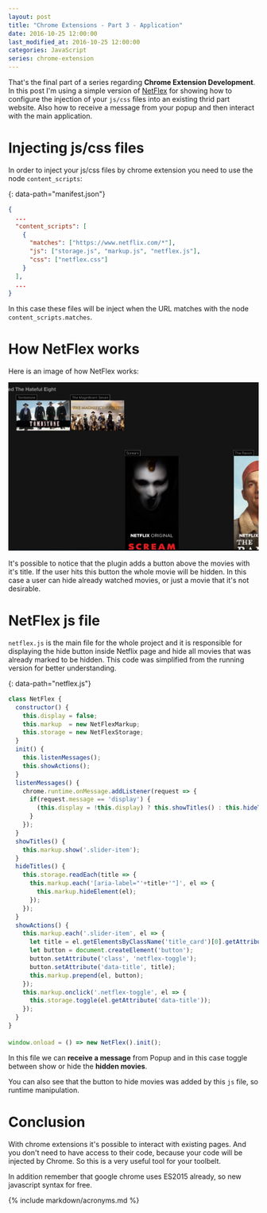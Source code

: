 ```yaml
---
layout: post
title: "Chrome Extensions - Part 3 - Application"
date: 2016-10-25 12:00:00
last_modified_at: 2016-10-25 12:00:00
categories: JavaScript
series: chrome-extension
---
```


That's the final part of a series regarding **Chrome Extension Development**. In this post I'm using a simple version of [NetFlex][netflex] for showing how to configure the injection of your `js/css` files into an existing thrid part website. Also how to receive a message from your popup and then interact with the main application.

# Injecting js/css files

In order to inject your js/css files by chrome extension you need to use the node `content_scripts`:

{: data-path="manifest.json"}
```json
{
  ...
  "content_scripts": [
    {
      "matches": ["https://www.netflix.com/*"],
      "js": ["storage.js", "markup.js", "netflex.js"],
      "css": ["netflex.css"]
    }
  ],
  ...
}
```

In this case these files will be inject when the URL matches with the node `content_scripts.matches`.

# How NetFlex works

Here is an image of how NetFlex works:

![netflex-netflix]

It's possible to notice that the plugin adds a button above the movies with it's title. If the user hits this button the whole movie will be hidden. In this case a user can hide already watched movies, or just a movie that it's not desirable.

# NetFlex js file

`netflex.js` is the main file for the whole project and it is responsible for displaying the hide button inside Netflix page and hide all movies that was already marked to be hidden. This code was simplified from the running version for better understanding.

{: data-path="netflex.js"}
```javascript
class NetFlex {
  constructor() {
    this.display = false;
    this.markup  = new NetFlexMarkup;
    this.storage = new NetFlexStorage;
  }
  init() {
    this.listenMessages();
    this.showActions();
  }
  listenMessages() {
    chrome.runtime.onMessage.addListener(request => {
      if(request.message == 'display') {
        (this.display = !this.display) ? this.showTitles() : this.hideTitles();
      }
    });
  }
  showTitles() {
    this.markup.show('.slider-item');
  }
  hideTitles() {
    this.storage.readEach(title => {
      this.markup.each('[aria-label="'+title+'"]', el => {
        this.markup.hideElement(el);
      });
    });
  }
  showActions() {
    this.markup.each('.slider-item', el => {
      let title = el.getElementsByClassName('title_card')[0].getAttribute('aria-label');
      let button = document.createElement('button');
      button.setAttribute('class', 'netflex-toggle');
      button.setAttribute('data-title', title);
      this.markup.prepend(el, button);
    });
    this.markup.onclick('.netflex-toggle', el => {
      this.storage.toggle(el.getAttribute('data-title'));
    });
  }
}

window.onload = () => new NetFlex().init();
```

In this file we can **receive a message** from Popup and in this case toggle between show or hide the **hidden movies**.

You can also see that the button to hide movies was added by this `js` file, so runtime manipulation.

# Conclusion

With chrome extensions it's possible to interact with existing pages. And you don't need to have access to their code, because your code will be injected by Chrome. So this is a very useful tool for your toolbelt.

In addition remember that google chrome uses ES2015 already, so new javascript syntax for free.

{% include markdown/acronyms.md %}

[netflex]: https://chrome.google.com/webstore/detail/netflex/enabfkegimbpnmiadibjifbmbednodib 'NetFlex'
[netflex-netflix]: /images/posts/netflex/netflix.png 'Netflix With NetFlex'
